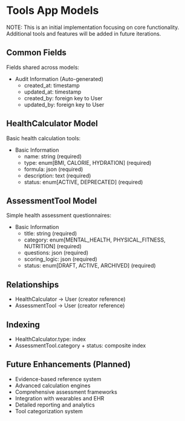 # Tools App Models

NOTE: This is an initial implementation focusing on core functionality.
Additional tools and features will be added in future iterations.

## Common Fields
Fields shared across models:
- Audit Information (Auto-generated)
  - created_at: timestamp
  - updated_at: timestamp
  - created_by: foreign key to User
  - updated_by: foreign key to User

## HealthCalculator Model
Basic health calculation tools:
- Basic Information
  - name: string (required)
  - type: enum[BMI, CALORIE, HYDRATION] (required)
  - formula: json (required)
  - description: text (required)
  - status: enum[ACTIVE, DEPRECATED] (required)

## AssessmentTool Model
Simple health assessment questionnaires:
- Basic Information
  - title: string (required)
  - category: enum[MENTAL_HEALTH, PHYSICAL_FITNESS, NUTRITION] (required)
  - questions: json (required)
  - scoring_logic: json (required)
  - status: enum[DRAFT, ACTIVE, ARCHIVED] (required)

## Relationships
- HealthCalculator -> User (creator reference)
- AssessmentTool -> User (creator reference)

## Indexing
- HealthCalculator.type: index
- AssessmentTool.category + status: composite index

## Future Enhancements (Planned)
- Evidence-based reference system
- Advanced calculation engines
- Comprehensive assessment frameworks
- Integration with wearables and EHR
- Detailed reporting and analytics
- Tool categorization system
